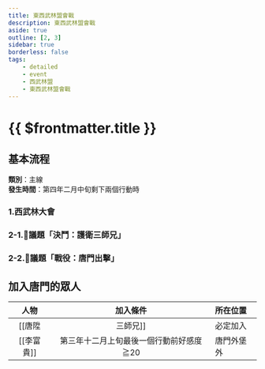 ```yaml
---
title: 東西武林盟會戰
description: 東西武林盟會戰
aside: true
outline: [2, 3]
sidebar: true
borderless: false
tags:
    - detailed
    - event
    - 西武林盟
    - 東西武林盟會戰
---
```


# {{ $frontmatter.title }}

## 基本流程
**類別**：主線<br>
**發生時間**：第四年二月中旬剩下兩個行動時<br>

### 1.西武林大會


### 2-1.📜議題「決鬥：護衛三師兄」


### 2-2.📜議題「戰役：唐門出擊」


## 加入唐門的眾人
| 人物 | 加入條件 | 所在位置 |
| :----: | :----: | :----- |
| [[唐陞|三師兄]] | 必定加入 | 正心堂 |
| [[李富貴]] | 第三年十二月上旬最後一個行動前好感度≧20 | 唐門外堡外 |
